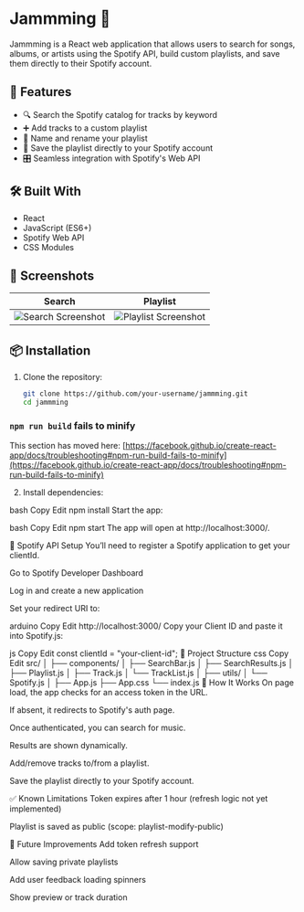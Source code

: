 # Jammming 🎵

Jammming is a React web application that allows users to search for songs, albums, or artists using the Spotify API, build custom playlists, and save them directly to their Spotify account.

## 🚀 Features

- 🔍 Search the Spotify catalog for tracks by keyword
- ➕ Add tracks to a custom playlist
- 📝 Name and rename your playlist
- 💾 Save the playlist directly to your Spotify account
- 🎛 Seamless integration with Spotify's Web API

## 🛠 Built With

- React
- JavaScript (ES6+)
- Spotify Web API
- CSS Modules

## 📸 Screenshots

| Search | Playlist |
|--------|----------|
| ![Search Screenshot](./screenshots/search.png) | ![Playlist Screenshot](./screenshots/playlist.png) |

## 📦 Installation

1. Clone the repository:
   ```bash
   git clone https://github.com/your-username/jammming.git
   cd jammming

### `npm run build` fails to minify

This section has moved here: [https://facebook.github.io/create-react-app/docs/troubleshooting#npm-run-build-fails-to-minify](https://facebook.github.io/create-react-app/docs/troubleshooting#npm-run-build-fails-to-minify)

2. Install dependencies:

bash
Copy
Edit
npm install
Start the app:

bash
Copy
Edit
npm start
The app will open at http://localhost:3000/.

🔐 Spotify API Setup
You’ll need to register a Spotify application to get your clientId.

Go to Spotify Developer Dashboard

Log in and create a new application

Set your redirect URI to:

arduino
Copy
Edit
http://localhost:3000/
Copy your Client ID and paste it into Spotify.js:

js
Copy
Edit
const clientId = "your-client-id";
📁 Project Structure
css
Copy
Edit
src/
│
├── components/
│   ├── SearchBar.js
│   ├── SearchResults.js
│   ├── Playlist.js
│   ├── Track.js
│   └── TrackList.js
│
├── utils/
│   └── Spotify.js
│
├── App.js
├── App.css
└── index.js
🧠 How It Works
On page load, the app checks for an access token in the URL.

If absent, it redirects to Spotify's auth page.

Once authenticated, you can search for music.

Results are shown dynamically.

Add/remove tracks to/from a playlist.

Save the playlist directly to your Spotify account.

✅ Known Limitations
Token expires after 1 hour (refresh logic not yet implemented)

Playlist is saved as public (scope: playlist-modify-public)

🎯 Future Improvements
Add token refresh support

Allow saving private playlists

Add user feedback loading spinners

Show preview or track duration
